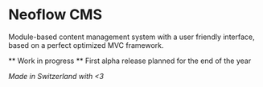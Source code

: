 # Neoflow CMS
Module-based content management system with a user friendly interface, based on a perfect optimized MVC framework.

** Work in progress ** First alpha release planned for the end of the year

*Made in Switzerland with <3*